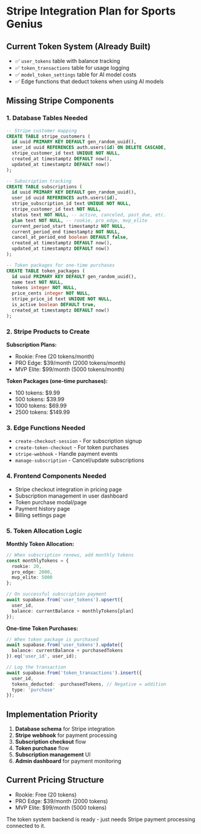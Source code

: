 # Stripe Integration Plan for Sports Genius

## Current Token System (Already Built)
- ✅ `user_tokens` table with balance tracking
- ✅ `token_transactions` table for usage logging
- ✅ `model_token_settings` table for AI model costs
- ✅ Edge functions that deduct tokens when using AI models

## Missing Stripe Components

### 1. Database Tables Needed
```sql
-- Stripe customer mapping
CREATE TABLE stripe_customers (
  id uuid PRIMARY KEY DEFAULT gen_random_uuid(),
  user_id uuid REFERENCES auth.users(id) ON DELETE CASCADE,
  stripe_customer_id text UNIQUE NOT NULL,
  created_at timestamptz DEFAULT now(),
  updated_at timestamptz DEFAULT now()
);

-- Subscription tracking
CREATE TABLE subscriptions (
  id uuid PRIMARY KEY DEFAULT gen_random_uuid(),
  user_id uuid REFERENCES auth.users(id),
  stripe_subscription_id text UNIQUE NOT NULL,
  stripe_customer_id text NOT NULL,
  status text NOT NULL, -- active, canceled, past_due, etc.
  plan text NOT NULL, -- rookie, pro_edge, mvp_elite
  current_period_start timestamptz NOT NULL,
  current_period_end timestamptz NOT NULL,
  cancel_at_period_end boolean DEFAULT false,
  created_at timestamptz DEFAULT now(),
  updated_at timestamptz DEFAULT now()
);

-- Token packages for one-time purchases
CREATE TABLE token_packages (
  id uuid PRIMARY KEY DEFAULT gen_random_uuid(),
  name text NOT NULL,
  tokens integer NOT NULL,
  price_cents integer NOT NULL,
  stripe_price_id text UNIQUE NOT NULL,
  is_active boolean DEFAULT true,
  created_at timestamptz DEFAULT now()
);
```

### 2. Stripe Products to Create
**Subscription Plans:**
- Rookie: Free (20 tokens/month)
- PRO Edge: $39/month (2000 tokens/month)
- MVP Elite: $99/month (5000 tokens/month)

**Token Packages (one-time purchases):**
- 100 tokens: $9.99
- 500 tokens: $39.99
- 1000 tokens: $69.99
- 2500 tokens: $149.99

### 3. Edge Functions Needed
- `create-checkout-session` - For subscription signup
- `create-token-checkout` - For token purchases
- `stripe-webhook` - Handle payment events
- `manage-subscription` - Cancel/update subscriptions

### 4. Frontend Components Needed
- Stripe checkout integration in pricing page
- Subscription management in user dashboard
- Token purchase modal/page
- Payment history page
- Billing settings page

### 5. Token Allocation Logic
**Monthly Token Allocation:**
```typescript
// When subscription renews, add monthly tokens
const monthlyTokens = {
  rookie: 20,
  pro_edge: 2000,
  mvp_elite: 5000
};

// On successful subscription payment
await supabase.from('user_tokens').upsert({
  user_id,
  balance: currentBalance + monthlyTokens[plan]
});
```

**One-time Token Purchases:**
```typescript
// When token package is purchased
await supabase.from('user_tokens').update({
  balance: currentBalance + purchasedTokens
}).eq('user_id', user_id);

// Log the transaction
await supabase.from('token_transactions').insert({
  user_id,
  tokens_deducted: -purchasedTokens, // Negative = addition
  type: 'purchase'
});
```

## Implementation Priority
1. **Database schema** for Stripe integration
2. **Stripe webhook** for payment processing
3. **Subscription checkout** flow
4. **Token purchase** flow
5. **Subscription management** UI
6. **Admin dashboard** for payment monitoring

## Current Pricing Structure
- Rookie: Free (20 tokens)
- PRO Edge: $39/month (2000 tokens) 
- MVP Elite: $99/month (5000 tokens)

The token system backend is ready - just needs Stripe payment processing connected to it.